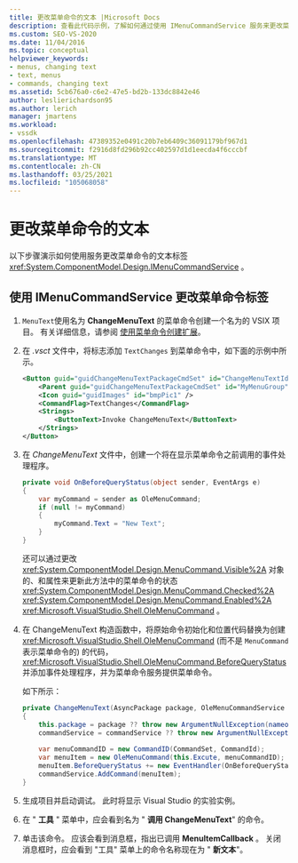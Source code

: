 ```yaml
---
title: 更改菜单命令的文本 |Microsoft Docs
description: 查看此代码示例，了解如何通过使用 IMenuCommandService 服务来更改菜单命令的文本标签。
ms.custom: SEO-VS-2020
ms.date: 11/04/2016
ms.topic: conceptual
helpviewer_keywords:
- menus, changing text
- text, menus
- commands, changing text
ms.assetid: 5cb676a0-c6e2-47e5-bd2b-133dc8842e46
author: leslierichardson95
ms.author: lerich
manager: jmartens
ms.workload:
- vssdk
ms.openlocfilehash: 47389352e0491c20b7eb6409c36091179bf967d1
ms.sourcegitcommit: f2916d8fd296b92cc402597d1d1eecda4f6cccbf
ms.translationtype: MT
ms.contentlocale: zh-CN
ms.lasthandoff: 03/25/2021
ms.locfileid: "105068058"
---
```

# <a name="change-the-text-of-a-menu-command"></a>更改菜单命令的文本
以下步骤演示如何使用服务更改菜单命令的文本标签 <xref:System.ComponentModel.Design.IMenuCommandService> 。

## <a name="changing-a-menu-command-label-with-the-imenucommandservice"></a>使用 IMenuCommandService 更改菜单命令标签

1. `MenuText`使用名为 **ChangeMenuText** 的菜单命令创建一个名为的 VSIX 项目。 有关详细信息，请参阅 [使用菜单命令创建扩展](../extensibility/creating-an-extension-with-a-menu-command.md)。

2. 在 *.vsct* 文件中，将标志添加 `TextChanges` 到菜单命令中，如下面的示例中所示。

    ```xml
    <Button guid="guidChangeMenuTextPackageCmdSet" id="ChangeMenuTextId" priority="0x0100" type="Button">
        <Parent guid="guidChangeMenuTextPackageCmdSet" id="MyMenuGroup" />
        <Icon guid="guidImages" id="bmpPic1" />
        <CommandFlag>TextChanges</CommandFlag>
        <Strings>
            <ButtonText>Invoke ChangeMenuText</ButtonText>
        </Strings>
    </Button>
    ```

3. 在 *ChangeMenuText* 文件中，创建一个将在显示菜单命令之前调用的事件处理程序。

    ```csharp
    private void OnBeforeQueryStatus(object sender, EventArgs e)
    {
        var myCommand = sender as OleMenuCommand;
        if (null != myCommand)
        {
            myCommand.Text = "New Text";
        }
    }
    ```

    还可以通过更改 <xref:System.ComponentModel.Design.MenuCommand.Visible%2A> 对象的、和属性来更新此方法中的菜单命令的状态 <xref:System.ComponentModel.Design.MenuCommand.Checked%2A> <xref:System.ComponentModel.Design.MenuCommand.Enabled%2A> <xref:Microsoft.VisualStudio.Shell.OleMenuCommand> 。

4. 在 ChangeMenuText 构造函数中，将原始命令初始化和位置代码替换为创建 <xref:Microsoft.VisualStudio.Shell.OleMenuCommand> (而不是 `MenuCommand` 表示菜单命令的) 的代码， <xref:Microsoft.VisualStudio.Shell.OleMenuCommand.BeforeQueryStatus> 并添加事件处理程序，并为菜单命令服务提供菜单命令。

    如下所示：

    ```csharp
    private ChangeMenuText(AsyncPackage package, OleMenuCommandService commandService)
    {
        this.package = package ?? throw new ArgumentNullException(nameof(package));
        commandService = commandService ?? throw new ArgumentNullException(nameof(commandService));
        
        var menuCommandID = new CommandID(CommandSet, CommandId);
        var menuItem = new OleMenuCommand(this.Excute, menuCommandID);
        menuItem.BeforeQueryStatus += new EventHandler(OnBeforeQueryStatus);
        commandService.AddCommand(menuItem);
    }
    ```

5. 生成项目并启动调试。 此时将显示 Visual Studio 的实验实例。

6. 在 " **工具** " 菜单中，应会看到名为 " **调用 ChangeMenuText**" 的命令。

7. 单击该命令。 应该会看到消息框，指出已调用 **MenuItemCallback** 。 关闭消息框时，应会看到 "工具" 菜单上的命令名称现在为 " **新文本**"。
